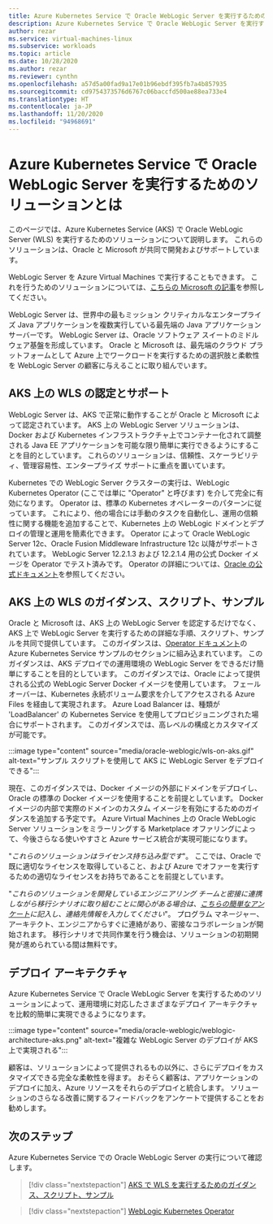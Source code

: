 ```yaml
---
title: Azure Kubernetes Service で Oracle WebLogic Server を実行するためのソリューションとは
description: Azure Kubernetes Service で Oracle WebLogic Server を実行する方法について説明します。
author: rezar
ms.service: virtual-machines-linux
ms.subservice: workloads
ms.topic: article
ms.date: 10/28/2020
ms.author: rezar
ms.reviewer: cynthn
ms.openlocfilehash: a57d5a00fad9a17e01b96ebdf395fb7a4b857935
ms.sourcegitcommit: cd9754373576d6767c06baccfd500ae88ea733e4
ms.translationtype: HT
ms.contentlocale: ja-JP
ms.lasthandoff: 11/20/2020
ms.locfileid: "94968691"
---
```

# <a name="what-are-solutions-for-running-oracle-weblogic-server-on-the-azure-kubernetes-service"></a>Azure Kubernetes Service で Oracle WebLogic Server を実行するためのソリューションとは

このページでは、Azure Kubernetes Service (AKS) で Oracle WebLogic Server (WLS) を実行するためのソリューションについて説明します。 これらのソリューションは、Oracle と Microsoft が共同で開発およびサポートしています。

WebLogic Server を Azure Virtual Machines で実行することもできます。 これを行うためのソリューションについては、[こちらの Microsoft の記事](/azure/virtual-machines/workloads/oracle/oracle-weblogic)を参照してください。

WebLogic Server は、世界中の最もミッション クリティカルなエンタープライズ Java アプリケーションを複数実行している最先端の Java アプリケーション サーバーです。 WebLogic Server は、Oracle ソフトウェア スイートのミドルウェア基盤を形成しています。 Oracle と Microsoft は、最先端のクラウド プラットフォームとして Azure 上でワークロードを実行するための選択肢と柔軟性を WebLogic Server の顧客に与えることに取り組んでいます。

## <a name="wls-on-aks-certified-and-supported"></a>AKS 上の WLS の認定とサポート
WebLogic Server は、AKS で正常に動作することが Oracle と Microsoft によって認定されています。 AKS 上の WebLogic Server ソリューションは、Docker および Kubernetes インフラストラクチャ上でコンテナー化されて調整される Java EE アプリケーションを可能な限り簡単に実行できるようにすることを目的としています。 これらのソリューションは、信頼性、スケーラビリティ、管理容易性、エンタープライズ サポートに重点を置いています。

Kubernetes での WebLogic Server クラスターの実行は、WebLogic Kubernetes Operator (ここでは単に "Operator" と呼びます) を介して完全に有効になります。 Operator は、標準の Kubernetes オペレーターのパターンに従っています。 これにより、他の場合には手動のタスクを自動化し、運用の信頼性に関する機能を追加することで、Kubernetes 上の WebLogic ドメインとデプロイの管理と運用を簡素化できます。 Operator によって Oracle WebLogic Server 12c、Oracle Fusion Middleware Infrastructure 12c 以降がサポートされています。 WebLogic Server 12.2.1.3 および 12.2.1.4 用の公式 Docker イメージを Operator でテスト済みです。 Operator の詳細については、[Oracle の公式ドキュメント](https://oracle.github.io/weblogic-kubernetes-operator/)を参照してください。

## <a name="guidance-scripts-and-samples-for-wls-on-aks"></a>AKS 上の WLS のガイダンス、スクリプト、サンプル
Oracle と Microsoft は、AKS 上の WebLogic Server を認定するだけでなく、AKS 上で WebLogic Server を実行するための詳細な手順、スクリプト、サンプルを共同で提供しています。 このガイダンスは、[Operator ドキュメント](https://oracle.github.io/weblogic-kubernetes-operator/samples/simple/azure-kubernetes-service/)の Azure Kubernetes Service サンプルのセクションに組み込まれています。 このガイダンスは、AKS デプロイでの運用環境の WebLogic Server をできるだけ簡単にすることを目的としています。 このガイダンスでは、Oracle によって提供される公式の WebLogic Server Docker イメージを使用しています。 フェールオーバーは、Kubernetes 永続ボリューム要求を介してアクセスされる Azure Files を経由して実現されます。 Azure Load Balancer は、種類が 'LoadBalancer' の Kubernetes Service を使用してプロビジョニングされた場合にサポートされます。 このガイダンスでは、高レベルの構成とカスタマイズが可能です。

:::image type="content" source="media/oracle-weblogic/wls-on-aks.gif" alt-text="サンプル スクリプトを使用して AKS に WebLogic Server をデプロイできる":::

現在、このガイダンスでは、Docker イメージの外部にドメインをデプロイし、Oracle の標準の Docker イメージを使用することを前提としています。 Docker イメージの内部で実際のドメインのカスタム イメージを有効にするためのガイダンスを追加する予定です。 Azure Virtual Machines 上の Oracle WebLogic Server ソリューションをミラーリングする Marketplace オファリングによって、今後さらなる使いやすさと Azure サービス統合が実現可能になります。

"_これらのソリューションはライセンス持ち込み型です_"。 ここでは、Oracle で既に適切なライセンスを取得していること、および Azure でオファーを実行するための適切なライセンスをお持ちであることを前提としています。

"_これらのソリューションを開発しているエンジニアリング チームと密接に連携しながら移行シナリオに取り組むことに関心がある場合は、[こちらの簡単なアンケート](https://aka.ms/wls-on-azure-survey)に記入し、連絡先情報を入力してください_"。 プログラム マネージャー、アーキテクト、エンジニアからすぐに連絡があり、密接なコラボレーションが開始されます。 移行シナリオで共同作業を行う機会は、ソリューションの初期開発が進められている間は無料です。

## <a name="deployment-architectures"></a>デプロイ アーキテクチャ

Azure Kubernetes Service で Oracle WebLogic Server を実行するためのソリューションによって、運用環境に対応したさまざまなデプロイ アーキテクチャを比較的簡単に実現できるようになります。

:::image type="content" source="media/oracle-weblogic/weblogic-architecture-aks.png" alt-text="複雑な WebLogic Server のデプロイが AKS 上で実現される":::

顧客は、ソリューションによって提供されるもの以外に、さらにデプロイをカスタマイズできる完全な柔軟性を得ます。 おそらく顧客は、アプリケーションのデプロイに加え、Azure リソースをそれらのデプロイと統合します。 ソリューションのさらなる改善に関するフィードバックをアンケートで提供することをお勧めします。

## <a name="next-steps"></a>次のステップ

Azure Kubernetes Service での Oracle WebLogic Server の実行について確認します。

> [!div class="nextstepaction"]
> [AKS で WLS を実行するためのガイダンス、スクリプト、サンプル](https://oracle.github.io/weblogic-kubernetes-operator/samples/simple/azure-kubernetes-service/)

> [!div class="nextstepaction"]
> [WebLogic Kubernetes Operator](https://oracle.github.io/weblogic-kubernetes-operator/)
